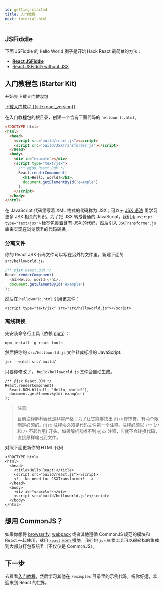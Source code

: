 ```yaml
---
id: getting-started
title: 入门教程
next: tutorial.html
---
```


## JSFiddle

下面 JSFiddle 的 Hello World 例子是开始 Hack React 最简单的方法：

 * **[React JSFiddle](http://jsfiddle.net/vjeux/kb3gN/)**
 * [React JSFiddle without JSX](http://jsfiddle.net/vjeux/VkebS/)

## 入门教程包 (Starter Kit)

开始先下载入门教程包

<div class="buttons-unit downloads">
  <a href="/react/downloads/react-{{site.react_version}}.zip" class="button">
    下载入门教程 {{site.react_version}}
  </a>
</div>

在入门教程包的根目录，创建一个含有下面代码的 `helloworld.html`。

```html
<!DOCTYPE html>
<html>
  <head>
    <script src="build/react.js"></script>
    <script src="build/JSXTransformer.js"></script>
  </head>
  <body>
    <div id="example"></div>
    <script type="text/jsx">
      /** @jsx React.DOM */
      React.renderComponent(
        <h1>Hello, world!</h1>,
        document.getElementById('example')
      );
    </script>
  </body>
</html>
```

在 JavaScript 代码里写着 XML 格式的代码称为 JSX；可以去 [JSX 语法](/react/docs/jsx-in-depth.html) 里学习更多 JSX 相关的知识。为了把 JSX 转成普通的 JavaScript，我们用 `<script type="text/jsx">` 标签包裹着含有 JSX 的代码，然后引入 `JSXTransformer.js` 库来实现在浏览器里的代码转换。

### 分离文件

你的 React JSX 代码文件可以写在另外的文件里。新建下面的 `src/helloworld.js`。

```javascript
/** @jsx React.DOM */
React.renderComponent(
  <h1>Hello, world!</h1>,
  document.getElementById('example')
);
```

然后在 `helloworld.html` 引用该文件：

```html{10}
<script type="text/jsx" src="src/helloworld.js"></script>
```

### 离线转换

先安装命令行工具（依赖 [npm](http://npmjs.org/)）：

```
npm install -g react-tools
```

然后把你的 `src/helloworld.js` 文件转成标准的 JavaScript:

```
jsx --watch src/ build/

```

只要你修改了， `build/helloworld.js` 文件会自动生成。

```javascript{3}
/** @jsx React.DOM */
React.renderComponent(
  React.DOM.h1(null, 'Hello, world!'),
  document.getElementById('example')
);
```

> 注意:
>
> 目前注释解析器还是非常严格；为了让它能够找出 `@jsx` 修饰符，有两个限制是必须的。`@jsx` 注释块必须是代码文件第一个注释。注释必须以 `/**` (`/*` 和 `//` 不起作用) 开头。如果解析器找不到 `@jsx` 注释，它就不会转换代码，直接原样输出到文件。

对照下面更新你的 HTML 代码

```html{6,10}
<!DOCTYPE html>
<html>
  <head>
    <title>Hello React!</title>
    <script src="build/react.js"></script>
    <!-- No need for JSXTransformer! -->
  </head>
  <body>
    <div id="example"></div>
    <script src="build/helloworld.js"></script>
  </body>
</html>
```

## 想用 CommonJS？

如果你想将 [browserify](http://browserify.org/), [webpack](http://webpack.github.io/) 或者其他遵循 CommonJS 规范的模块和 React 一起使用，就用 [`react` npm 模块](https://www.npmjs.org/package/react)。我们的 `jsx` 转换工具可以很轻松的集成到大部分打包系统里（不仅仅是 CommonJS）。

## 下一步

去看看[入门教程](/react/docs/tutorial.html)，然后学习其他在 `/examples` 目录里的示例代码。祝你好运，欢迎来到 React 的世界。

